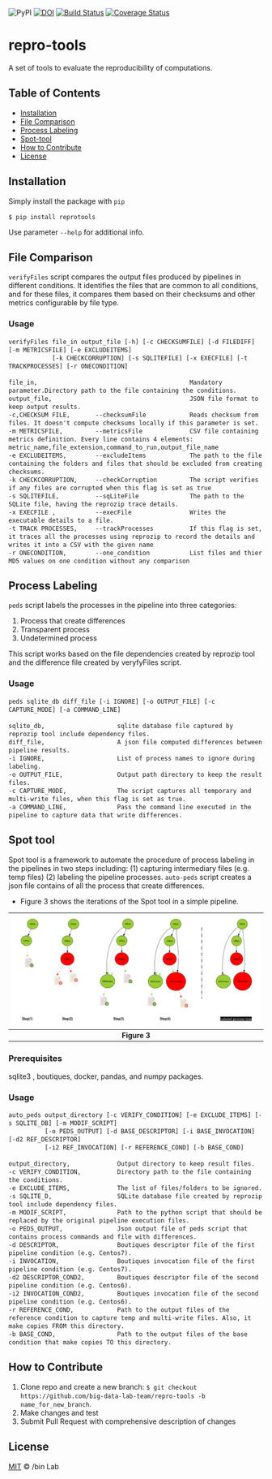 ![PyPI](https://img.shields.io/pypi/v/reprotools)
[![DOI](https://zenodo.org/badge/DOI/10.5281/zenodo.3553132.svg)](https://doi.org/10.5281/zenodo.3553132)
[![Build Status](https://travis-ci.org/ali4006/repro-tools.svg?branch=develop)](https://travis-ci.org/ali4006/repro-tools)
[![Coverage Status](https://coveralls.io/repos/github/ali4006/repro-tools/badge.svg?branch=develop)](https://coveralls.io/github/ali4006/repro-tools?branch=develop)


# repro-tools
A set of tools to evaluate the reproducibility of computations.

<!-- TABLE OF CONTENTS -->
## Table of Contents

* [Installation](#installation)
* [File Comparison](#file-comparison)
* [Process Labeling](#process-labeling)
* [Spot-tool](#spot-tool)
* [How to Contribute](#how-to-contribute)
* [License](#license)


## Installation

Simply install the package with `pip`

    $ pip install reprotools

Use parameter `--help` for additional info.


## File Comparison

`verifyFiles` script compares the output files produced by pipelines in different conditions. 
It identifies the files that are common to all conditions, and for these files, 
it compares them based on their checksums and other metrics configurable by file type.

### Usage

```
verifyFiles file_in output_file [-h] [-c CHECKSUMFILE] [-d FILEDIFF] [-m METRICSFILE] [-e EXCLUDEITEMS]
            [-k CHECKCORRUPTION] [-s SQLITEFILE] [-x EXECFILE] [-t TRACKPROCESSES] [-r ONECONDITION]

file_in,                                          Mandatory parameter.Directory path to the file containing the conditions.
output_file,                                      JSON file format to keep output results.
-c,CHECKSUM FILE,       --checksumFile            Reads checksum from files. It doesn't compute checksums locally if this parameter is set.
-m METRICSFILE,         --metricsFile             CSV file containing metrics definition. Every line contains 4 elements: metric_name,file_extension,command_to_run,output_file_name
-e EXCLUDEITEMS,        --excludeItems            The path to the file containing the folders and files that should be excluded from creating checksums.
-k CHECKCORRUPTION,     --checkCorruption         The script verifies if any files are corrupted when this flag is set as true
-s SQLITEFILE,          --sqLiteFile              The path to the SQLite file, having the reprozip trace details.
-x EXECFILE ,           --execFile                Writes the executable details to a file.
-t TRACK PROCESSES,     --trackProcesses          If this flag is set, it traces all the processes using reprozip to record the details and writes it into a CSV with the given name
-r ONECONDITION,        --one_condition           List files and thier MD5 values on one condition without any comparison
```

## Process Labeling

`peds` script labels the processes in the pipeline into three categories: 
1. Process that create differences
2. Transparent process
3. Undetermined process

This script works based on the file dependencies created by reprozip tool and 
the difference file created by veryfyFiles script.

### Usage

```
peds sqlite_db diff_file [-i IGNORE] [-o OUTPUT_FILE] [-c CAPTURE_MODE] [-a COMMAND_LINE]

sqlite_db,                    sqlite database file captured by reprozip tool include dependency files.
diff_file,                    A json file computed differences between pipeline results.
-i IGNORE,                    List of process names to ignore during labeling.
-o OUTPUT_FILE,               Output path directory to keep the result files.
-c CAPTURE_MODE,              The script captures all temporary and multi-write files, when this flag is set as true.
-a COMMAND_LINE,              Pass the command line executed in the pipeline to capture data that write differences.
```

## Spot tool

Spot tool is a framework to automate the procedure of 
process labeling in the pipelines in two steps including: (1) capturing intermediary files (e.g. temp files)
(2) labeling the pipeline processes. `auto-peds` script creates a json file contains of all the process that create 
differences.

- Figure 3 shows the iterations of the Spot tool in a simple pipeline.

| ![Alt text](./reprotools/test/peds_test_data/iterative_modif.png?raw=true "Title") |
|:---:|
| **Figure 3** |

### Prerequisites

sqlite3 , boutiques, docker, pandas, and numpy packages. 

### Usage

```
auto_peds output_directory [-c VERIFY_CONDITION] [-e EXCLUDE_ITEMS] [-s SQLITE_DB] [-m MODIF_SCRIPT] 
          [-o PEDS_OUTPUT] [-d BASE_DESCRIPTOR] [-i BASE_INVOCATION] [-d2 REF_DESCRIPTOR] 
		  [-i2 REF_INVOCATION] [-r REFERENCE_COND] [-b BASE_COND]

output_directory,             Output directory to keep result files.
-c VERIFY_CONDITION,          Directory path to the file containing the conditions.
-e EXCLUDE_ITEMS,             The list of files/folders to be ignored.
-s SQLITE_D,                  SQLite database file created by reprozip tool include dependency files.
-m MODIF_SCRIPT,              Path to the python script that should be replaced by the original pipeline execution files.
-o PEDS_OUTPUT,               Json output file of peds script that contains process commands and file with differences.
-d DESCRIPTOR,                Boutiques descriptor file of the first pipeline condition (e.g. Centos7).
-i INVOCATION,                Boutiques invocation file of the first pipeline condition (e.g. Centos7).
-d2 DESCRIPTOR_COND2,         Boutiques descriptor file of the second pipeline condition (e.g. Centos6).
-i2 INVOCATION_COND2,         Boutiques invocation file of the second pipeline condition (e.g. Centos6).
-r REFERENCE_COND,            Path to the output files of the reference condition to capture temp and multi-write files. Also, it make copies FROM this directory.
-b BASE_COND,                 Path to the output files of the base condition that make copies TO this directory.
``` 

## How to Contribute

1. Clone repo and create a new branch: `$ git checkout https://github.com/big-data-lab-team/repro-tools -b name_for_new_branch`.
2. Make changes and test
3. Submit Pull Request with comprehensive description of changes


## License

[MIT](LICENSE) © /bin Lab